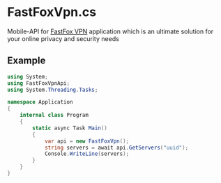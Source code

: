 # FastFoxVpn.cs
Mobile-API for [FastFox VPN](https://play.google.com/store/apps/details?id=com.fastfoxvpn) application which is an ultimate solution for your online privacy and security needs

## Example
```cs
using System;
using FastFoxVpnApi;
using System.Threading.Tasks;

namespace Application
{
    internal class Program
    {
        static async Task Main()
        {
            var api = new FastFoxVpn();
            string servers = await api.GetServers("uuid");
            Console.WriteLine(servers);
        }
    }
}
```
